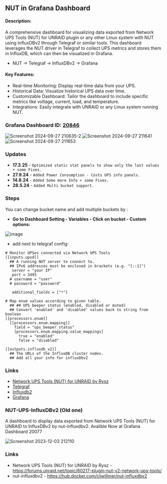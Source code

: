 ## NUT in Grafana Dashboard

####  Description:

A comprehensive dashboard for visualizing data exported from Network UPS Tools (NUT) for UNRAID plugin or any other Linux system with NUT using InfluxDBv2 through Telegraf or similar tools. This dashboard leverages the NUT driver in Telegraf to collect UPS metrics and stores them in InfluxDB, which can then be visualized in Grafana.

- NUT -> Telegraf -> InfluxDBv2 -> Grafana

#### Key Features:

* Real-time Monitoring: Display real-time data from your UPS.
* Historical Data: Visualize historical UPS data over time.
* Customizable Dashboard: Tailor the dashboard to include specific metrics like voltage, current, load, and temperature.
* Integrations: Easily integrate with UNRAID or any Linux system running NUT.

### Grafana Dashboard ID: **[20846](https://grafana.com/grafana/dashboards/20846-nut-ups-telegraf/)**

![Screenshot 2024-09-27 210635-2](https://github.com/user-attachments/assets/e7c55917-1e56-4024-85bc-dd79294c0968)
![Screenshot 2024-09-27 211641](https://github.com/user-attachments/assets/2b088b64-fd0d-42ad-9443-2496f1c1daa9)
![Screenshot 2024-09-27 211653](https://github.com/user-attachments/assets/c9f9da93-95ce-44a9-97f7-0da92f178b29)

### Updates
- **17.3.25** - ``` Optimized static stat panels to show only the last values + some Fixes. ```<br>
- **27.9.24** - ``` Added Power Consumption - Costs UPS info panels. ```<br>
- **14.8.24** - ``` Added Some more Info + some Fixes. ```<br>
- **28.5.24** - ``` Added Multi bucket support. ```<br>

### Steps

 You can change bucket name and add multiple buckets by : 

 - <b>Go to Dashboard Setting - Variables - Click on bucket - Custom options:</b>

 ![image](https://github.com/masterwishx/NUT-UPS-InfluxDBv2/assets/28630321/a64a24e6-1be5-46d4-b0c1-7ea6b2da0716)

- add next to telegraf config: 

```
# Monitor UPSes connected via Network UPS Tools
[[inputs.upsd]]
  ## A running NUT server to connect to.
  ## IPv6 addresses must be enclosed in brackets (e.g. "[::1]")
   server = "your IP"
   port = 3493
  # username = "user"
  # password = "password"

   additional_fields = ["*"]

# Map enum values according to given table.
  ## ## UPS beeper status (enabled, disabled or muted)
  ## Convert 'enabled' and 'disabled' values back to string from boolean
[[processors.enum]]
  [[processors.enum.mapping]]
    field = "ups_beeper_status"
    [processors.enum.mapping.value_mappings]
      true = "enabled"
      false = "disabled"

[[outputs.influxdb_v2]]
  ## The URLs of the InfluxDB cluster nodes.
  ## Add all your info for influxDbv2
```

### Links

- [Network UPS Tools (NUT) for UNRAID by Rysz](https://forums.unraid.net/topic/60217-plugin-nut-v2-network-ups-tools/) <br>
- [Telegraf](https://github.com/influxdata/telegraf) <br>
- [Influxdb2](https://github.com/influxdata/influxdb) <br>
- [Grafana](https://github.com/grafana/grafana) <br>


### NUT-UPS-InfluxDBv2 (Old one)
A dashboard to display data exported from Network UPS Tools (NUT) for UNRAID
to InfluxDBv2 by nut-influxdbv2. Avalible Now at Grafana Dashboard 20077

![Screenshot 2023-12-03 212110](https://github.com/masterwishx/NUT-UPS-InfluxDBv2/assets/28630321/2732331e-59a0-437d-ad27-87a241d63de7)

### Links

- Network UPS Tools (NUT) for UNRAID by Rysz - https://forums.unraid.net/topic/60217-plugin-nut-v2-network-ups-tools/ <br>
- nut-influxdbv2 - https://hub.docker.com/r/jwillmer/nut-influxdbv2



